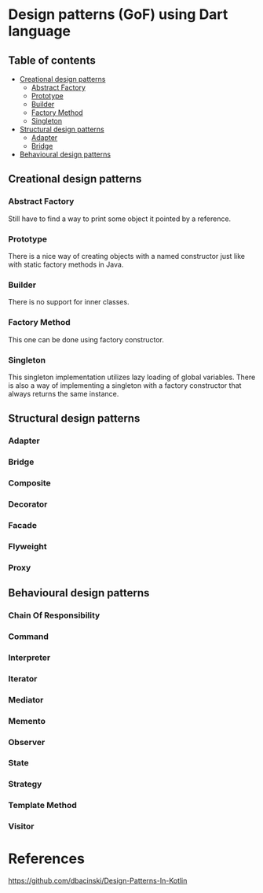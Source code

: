 # Design patterns (GoF) using Dart language

## Table of contents
* [Creational design patterns](#creational-design-patterns)
    * [Abstract Factory](#abstract-factory)
    * [Prototype](#prototype)
    * [Builder](#builder)
    * [Factory Method](#factory-method)
    * [Singleton](#singleton)
* [Structural design patterns](#structural-design-patterns)
    * [Adapter](#adapter)
    * [Bridge](#bridge)
* [Behavioural design patterns](#behavioural-design-patterns)

## Creational design patterns

### Abstract Factory

Still have to find a way to print some object it pointed by a reference.

### Prototype

There is a nice way of creating objects with a named constructor just like with static factory methods in Java.

### Builder

There is no support for inner classes.

### Factory Method

This one can be done using factory constructor.

### Singleton

This singleton implementation utilizes lazy loading of global variables.
There is also a way of implementing a singleton with a factory constructor that always returns the same instance.

## Structural design patterns

### Adapter

### Bridge

### Composite

### Decorator

### Facade

### Flyweight

### Proxy

## Behavioural design patterns

### Chain Of Responsibility

### Command

### Interpreter

### Iterator

### Mediator

### Memento

### Observer

### State

### Strategy

### Template Method

### Visitor

# References
https://github.com/dbacinski/Design-Patterns-In-Kotlin
